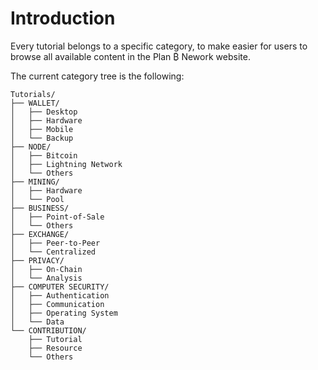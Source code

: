 # Introduction

Every tutorial belongs to a specific category, to make easier for users to browse all available content in the Plan ₿ Nework website.

The current category tree is the following:

````
Tutorials/
├── WALLET/
│   ├── Desktop
│   ├── Hardware
│   ├── Mobile
│   └── Backup
├── NODE/
│   ├── Bitcoin
│   ├── Lightning Network
│   └── Others
├── MINING/
│   ├── Hardware
│   └── Pool
├── BUSINESS/
│   ├── Point-of-Sale
│   └── Others
├── EXCHANGE/
│   ├── Peer-to-Peer
│   └── Centralized
├── PRIVACY/
│   ├── On-Chain
│   └── Analysis
├── COMPUTER SECURITY/
│   ├── Authentication
│   ├── Communication
│   ├── Operating System
│   └── Data
└── CONTRIBUTION/
    ├── Tutorial
    ├── Resource
    └── Others
````
